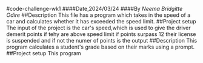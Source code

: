 #code-challenge-wk1
####Date,2024/03/24
####By *Neema Bridgitte Odire*
##Description
This file has a program which takes in the speed of a car and calculates whether it has exceeded the speed limit.
##Project setup
The input of the project is the car's speed,which is used to give the driver demerit points if tehy are above speed limit if points surpass 12 their license is suspended and if not the numer of points is the output
##Description
This program calculates a student's grade based on their marks using a prompt.
##Project setup
This program 

